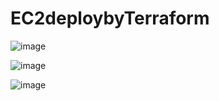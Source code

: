# EC2deploybyTerraform
![image](https://github.com/user-attachments/assets/e2e59ac9-e007-4ac5-b8bc-84f2165ab94b)

![image](https://github.com/user-attachments/assets/487decd9-cdbc-47df-a406-bc6eb0d2e17d)


![image](https://github.com/user-attachments/assets/eb36815c-0f89-4c9a-971d-ceda2aefb096)


